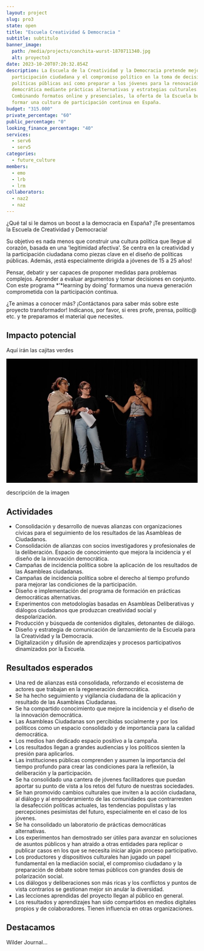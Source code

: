 ```yaml
---
layout: project
slug: pro3
state: open
title: "Escuela Creatividad & Democracia "
subtitle: s﻿ubtitulo
banner_image:
  path: /media/projects/conchita-wurst-1870711340.jpg
  alt: proyecto3
date: 2023-10-20T07:20:32.854Z
description: La Escuela de la Creatividad y la Democracia pretende mejorar la
  participación ciudadana y el compromiso político en la toma de decisiones y
  políticas públicas así como preparar a los jóvenes para la renovación
  democrática mediante prácticas alternativas y estrategias culturales.
  Combinando formatos online y presenciales, la oferta de la Escuela busca
  formar una cultura de participación continua en España.
budget: "315.000"
private_percentage: "60"
public_percentage: "0"
looking_finance_percentage: "40"
services:
  - serv6
  - serv5
categories:
  - future_culture
members:
  - emo
  - lrb
  - lrm
collaborators:
  - naz2
  - naz
---
```

¿Qué tal si le damos un boost a la democracia en España? ¡Te presentamos la Escuela de Creatividad y Democracia!

Su objetivo es nada menos que construir una cultura política que llegue al corazón, basada en una 'legitimidad afectiva'. Se centra en la creatividad y la participación ciudadana como piezas clave en el diseño de políticas públicas. Además, ¡está especialmente dirigida a jóvenes de 15 a 25 años!

Pensar, debatir y ser capaces de proponer medidas para problemas complejos. Aprender a evaluar argumentos y tomar decisiones en conjunto. Con este programa *'*learning by doing' formamos una nueva generación comprometida con la participación continua.

¿Te animas a conocer más? ¡Contáctanos para saber más sobre este proyecto transformador! Indícanos, por favor, si eres profe, prensa, polític@ etc. y te preparamos el material que necesites.

## Impacto potencial

Aquí irán las cajitas verdes

![](/media/pic_dm.png "Aquí va el título de la imagen")

descripción de la imagen

## Actividades

* Consolidación y desarrollo de nuevas alianzas con organizaciones cívicas para el seguimiento de los resultados de las Asambleas de Ciudadanos.
* Consolidación de alianzas con socios investigadores y profesionales de la deliberación. Espacio de conocimiento que mejora la incidencia y el diseño de la innovación democrática.
* Campañas de incidencia política sobre la aplicación de los resultados de las Asambleas ciudadanas.
* Campañas de incidencia política sobre el derecho al tiempo profundo para mejorar las condiciones de la participación.
* Diseño e implementación del programa de formación en prácticas democráticas alternativas.
* Experimentos con metodologías basadas en Asambleas Deliberativas y diálogos ciudadanos que produzcan creatividad social y despolarización.
* Producción y búsqueda de contenidos digitales, detonantes de diálogo.
* Diseño y estrategia de comunicación de lanzamiento de la Escuela para la Creatividad y la Democracia.
* Digitalización y difusión de aprendizajes y procesos participativos dinamizados por la Escuela.

## Resultados esperados

* Una red de alianzas está consolidada, reforzando el ecosistema de actores que trabajan en la regeneración democrática.
* Se ha hecho seguimiento y vigilancia ciudadana de la aplicación y resultado de las Asambleas Ciudadanas.
* Se ha compartido conocimiento que mejore la incidencia y el diseño de la innovación democrática.
* Las Asambleas Ciudadanas son  percibidas socialmente y por los políticos como un espacio consolidado y de importancia para la calidad democrática.
* Los medios han dedicado espacio positivo a la campaña.
* Los resultados llegan a grandes audiencias y los políticos sienten la presión para aplicarlos.
* Las instituciones públicas comprenden y asumen la importancia del tiempo profundo para crear las condiciones para la reflexión, la deliberación y la participación.
* Se ha consolidado una cantera de jóvenes facilitadores que puedan aportar su punto de vista a los retos del futuro de nuestras sociedades.
* Se han promovido cambios culturales que inviten a la acción ciudadana, al diálogo y al empoderamiento de las comunidades que contrarresten la desafección políticas actuales, las tendencias populistas y las percepciones pesimistas del futuro, especialmente en el caso de los jóvenes.
* Se ha consolidado un laboratorio de prácticas democráticas alternativas.
* Los experimentos han demostrado ser útiles para avanzar en soluciones de asuntos públicos y han atraído a otras entidades para replicar o publicar casos en los que se necesita iniciar algún proceso participativo.
* Los productores y dispositivos culturales han jugado un papel fundamental en la mediación social, el compromiso ciudadano y  la preparación de debate sobre temas públicos con grandes dosis de polarización social.
* Los diálogos y deliberaciones son más ricas y los conflictos y puntos de vista contrarios se gestionan mejor sin anular la diversidad.
* Las lecciones aprendidas del proyecto llegan al público en general.
* Los resultados y aprendizajes han sido compartidos en medios digitales propios y de colaboradores. Tienen influencia en otras organizaciones.

## Destacamos

Wilder Journal...
